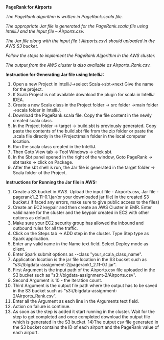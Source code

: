**PageRank for Airports**

*The PageRank algorithm is written in PageRank.scala file.*

*The appropriate Jar file is generated for the PageRank.scala file using IntelliJ and the Input file – Airports.csv.*

*The Jar file along with the input file ( Airports.csv) should uploaded in the AWS S3 bucket.*

*Follow the steps to implement the PageRank Algorithm in the AWS cluster.*

*The output from the AWS cluster is also available as Airports_Rank.csv.*


**Instruction for Generating Jar file using IntelliJ:**

1) Open a new Project in IntelliJ->select Scala->sbt->next Give the name for the project. 
2) If Scala Project is not available download the plugin for scala in IntelliJ IDEA.
3) Create a new Scala class in the Project folder -> src folder ->main folder ->scala folder in IntelliJ.
4) Download the PageRank.scala file. Copy the file content in the newly created scala class.
5) In the Project folder -> target -> build.sbt is previously generated. Copy paste the contents of the build.sbt file from the zip folder or paste the .scala file directly in the (Project)main folder in the local computer location.
6) Run the scala class created in the IntelliJ.
7) Then Goto View tab -> Tool Windows -> click sbt.
8) In the Sbt panel opened in the right of the window, Goto PageRank -> sbt tasks -> click on Package.
9) After the sbt shell is run, the Jar file is generated in the target folder -> Scala folder of the Project.

**Instructions for Running the Jar file in AWS:**

1) Create a S3 bucket in AWS. Upload the input file - Airports.csv, Jar file - pagerank1_2.11-0.1.jar(or your downloaded jar file) in the created S3 bucket.( If faced any errors, make sure to give public access to the files)
2) Create an EC2 keypair and then create an AWS Cluster in EMR. Enter valid name for the cluster and the keypair created in EC2 with other options as default.
3) Make sure your EC2 security group has allowed the inbound and outbound rules for all the traffic.
4) Click on the Steps tab -> ADD step in the cluster. Type Step type as Spark application.
5) Enter any valid name in the Name text field. Select Deploy mode as client.
6) Enter Spark submit options as  --class "your_scala_class_name".
7) Application location is the jar file location in the S3 bucket such as "s3://bigdata-assignment-2/pagerank1_2.11-0.1.jar".
8) First Argument is the input path of the Airports.csv file uploaded in the S3 bucket such as "s3://bigdata-assignment-2/Airports.csv".
9) Second Argument is 10 - the Iteration count.
10) Third Argument is the output file path where the output has to be saved in the S3 bucket such as  "s3://bigdata-assignment-2/Airports_Rank.csv".
11) Enter all the Argument as each line in the Arguments text field.
12) Action on failure is continue.
13) As soon as the step is added it start running in the cluster. Wait for the step to get completed and once completed download the output file which is generated in the S3 bucket.
14)The output csv file generated in the S3 bucket contains the ID of each airport and the PageRank value of each airport.
